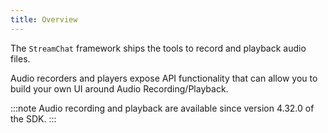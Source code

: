 ```yaml
---
title: Overview
---
```


The `StreamChat` framework ships the tools to record and playback audio files.

Audio recorders and players expose API functionality that can allow you to build your own UI around Audio Recording/Playback. 

:::note
Audio recording and playback are available since version 4.32.0 of the SDK.
:::
